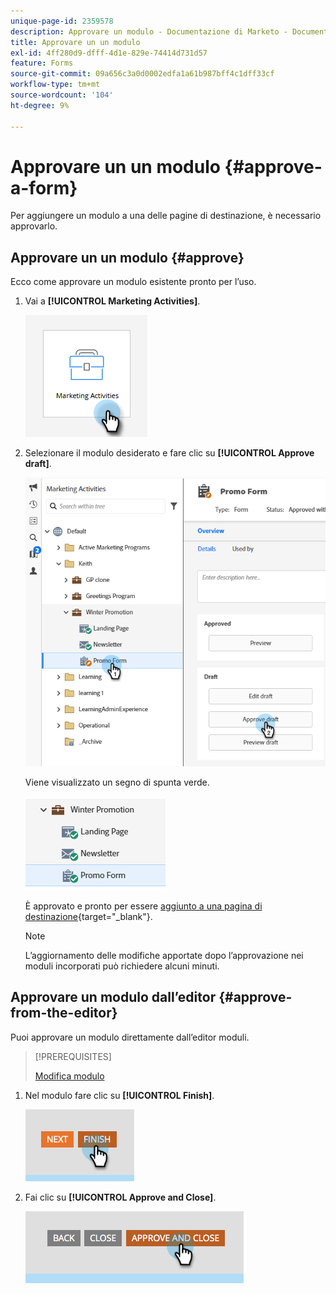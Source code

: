 ```yaml
---
unique-page-id: 2359578
description: Approvare un modulo - Documentazione di Marketo - Documentazione del prodotto
title: Approvare un un modulo
exl-id: 4ff280d9-dfff-4d1e-829e-74414d731d57
feature: Forms
source-git-commit: 09a656c3a0d0002edfa1a61b987bff4c1dff33cf
workflow-type: tm+mt
source-wordcount: '104'
ht-degree: 9%

---
```


# Approvare un un modulo {#approve-a-form}

Per aggiungere un modulo a una delle pagine di destinazione, è necessario approvarlo.

## Approvare un un modulo {#approve}

Ecco come approvare un modulo esistente pronto per l’uso.

1. Vai a **[!UICONTROL Marketing Activities]**.

   ![](assets/approve-a-form-1.png)

1. Selezionare il modulo desiderato e fare clic su **[!UICONTROL Approve draft]**.

   ![](assets/approve-a-form-2.png)

   Viene visualizzato un segno di spunta verde.

   ![](assets/approve-a-form-3.png)

   È approvato e pronto per essere [aggiunto a una pagina di destinazione](/help/marketo/product-docs/demand-generation/landing-pages/understanding-landing-pages/approve-unapprove-or-delete-a-landing-page.md){target="_blank"}.

   >[!NOTE]
   >
   >L’aggiornamento delle modifiche apportate dopo l’approvazione nei moduli incorporati può richiedere alcuni minuti.

## Approvare un modulo dall’editor {#approve-from-the-editor}

Puoi approvare un modulo direttamente dall’editor moduli.

>[!PREREQUISITES]
>
>[Modifica modulo](/help/marketo/product-docs/demand-generation/forms/form-actions/edit-a-form.md)

1. Nel modulo fare clic su **[!UICONTROL Finish]**.

   ![](assets/approve-a-form-4.png)

1. Fai clic su **[!UICONTROL Approve and Close]**.

   ![](assets/approve-a-form-5.png)
